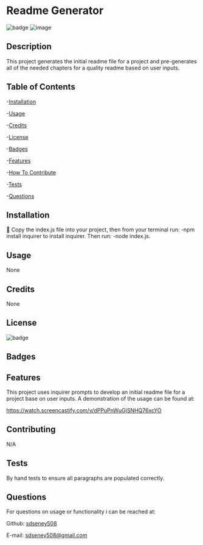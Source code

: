 
 # Readme Generator

 ![badge](https://img.shields.io/badge/license-MIT-blue)
![image](https://user-images.githubusercontent.com/62141103/155847209-2982620a-150f-4ff2-ad2f-31a4de120b27.png)

 ## Description
 This project generates the initial readme file for a project and pre-generates all of the needed chapters for a quality readme based on user inputs.
 ## Table of Contents
 -[Installation](#installation)

 -[Usage](#usage)

 -[Credits](#credits)

 -[License](#license)

 -[Badges](#badges)

 -[Features](#features)

 -[How To Contribute](#contributing)

 -[Tests](#tests)

 -[Questions](#questions)
 ## Installation
 💾 Copy the index.js file into your project, then from your terminal run: 
 -npm install inquirer 
 to install inquirer.  Then run:
 -node index.js.
 ## Usage
 None
 ## Credits
 None
 ## License
 ![badge](https://img.shields.io/badge/license-MIT-blue)
 ## Badges
 ## Features
 This project uses inquirer prompts to develop an initial readme file for a project base on user inputs.  A demonstration of the usage can be found at:
 
 https://watch.screencastify.com/v/dPPuPnWuGjSNHQ76xcYO
 ## Contributing 
 N/A
 ## Tests
 By hand tests to ensure all paragraphs are populated correctly.
 ## Questions
For questions on usage or functionality i can be reached at:

Github: [sdseney508](https://github.com/sdseney508)

E-mail: sdseney508@gmail.com
    
